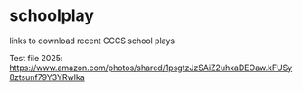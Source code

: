 # schoolplay
links to download recent CCCS school plays


Test file 2025:  https://www.amazon.com/photos/shared/1psgtzJzSAiZ2uhxaDEOaw.kFUSy8ztsunf79Y3YRwlka
